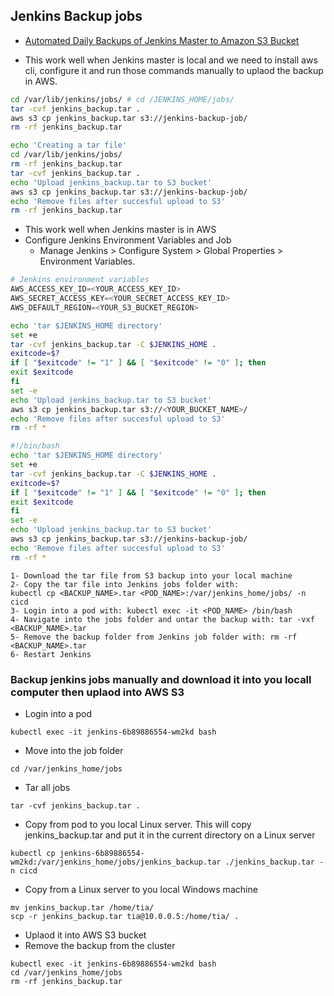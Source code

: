 ## Jenkins Backup jobs
* [Automated Daily Backups of Jenkins Master to Amazon S3 Bucket](https://medium.com/@bennirus/automated-daily-backups-of-jenkins-master-to-amazon-s3-bucket-1ba6e875c0f0)

* This work well when Jenkins master is local and we need to install aws cli, configure it and run those commands manually to uplaod the backup in AWS.

```sh
cd /var/lib/jenkins/jobs/ # cd /JENKINS_HOME/jobs/
tar -cvf jenkins_backup.tar .
aws s3 cp jenkins_backup.tar s3://jenkins-backup-job/
rm -rf jenkins_backup.tar
```

```sh
echo 'Creating a tar file'
cd /var/lib/jenkins/jobs/
rm -rf jenkins_backup.tar
tar -cvf jenkins_backup.tar .
echo 'Upload jenkins_backup.tar to S3 bucket'
aws s3 cp jenkins_backup.tar s3://jenkins-backup-job/
echo 'Remove files after succesful upload to S3'
rm -rf jenkins_backup.tar
```

* This work well when Jenkins master is in AWS
* Configure Jenkins Environment Variables and Job
    * Manage Jenkins > Configure System > Global Properties > Environment Variables.

```s
# Jenkins environment variables
AWS_ACCESS_KEY_ID=<YOUR_ACCESS_KEY_ID>
AWS_SECRET_ACCESS_KEY=<YOUR_SECRET_ACCESS_KEY_ID>
AWS_DEFAULT_REGION=<YOUR_S3_BUCKET_REGION>
```
```sh
echo 'tar $JENKINS_HOME directory'
set +e 
tar -cvf jenkins_backup.tar -C $JENKINS_HOME .
exitcode=$?
if [ "$exitcode" != "1" ] && [ "$exitcode" != "0" ]; then
exit $exitcode
fi
set -e
echo 'Upload jenkins_backup.tar to S3 bucket'
aws s3 cp jenkins_backup.tar s3://<YOUR_BUCKET_NAME>/
echo 'Remove files after succesful upload to S3'
rm -rf *
```

```sh
#!/bin/bash
echo 'tar $JENKINS_HOME directory'
set +e 
tar -cvf jenkins_backup.tar -C $JENKINS_HOME .
exitcode=$?
if [ "$exitcode" != "1" ] && [ "$exitcode" != "0" ]; then
exit $exitcode
fi
set -e
echo 'Upload jenkins_backup.tar to S3 bucket'
aws s3 cp jenkins_backup.tar s3://jenkins-backup-job/
echo 'Remove files after succesful upload to S3'
rm -rf *
```

```
1- Download the tar file from S3 backup into your local machine
2- Copy the tar file into Jenkins jobs folder with: 
kubectl cp <BACKUP_NAME>.tar <POD_NAME>:/var/jenkins_home/jobs/ -n cicd
3- Login into a pod with: kubectl exec -it <POD_NAME> /bin/bash
4- Navigate into the jobs folder and untar the backup with: tar -vxf <BACKUP_NAME>.tar
5- Remove the backup folder from Jenkins job folder with: rm -rf <BACKUP_NAME>.tar
6- Restart Jenkins
```



### Backup jenkins jobs manually and download it into you locall computer then uplaod into AWS S3

* Login into a pod
```
kubectl exec -it jenkins-6b89886554-wm2kd bash
```
* Move into the job folder
```
cd /var/jenkins_home/jobs
```
* Tar all jobs
```
tar -cvf jenkins_backup.tar .
```
* Copy from pod to you local Linux server. This will copy jenkins_backup.tar and put it in the current directory on a Linux server
```
kubectl cp jenkins-6b89886554-wm2kd:/var/jenkins_home/jobs/jenkins_backup.tar ./jenkins_backup.tar -n cicd
```
* Copy from a Linux server to you local Windows machine
```
mv jenkins_backup.tar /home/tia/
scp -r jenkins_backup.tar tia@10.0.0.5:/home/tia/ .
```
* Uplaod it into AWS S3 bucket
* Remove the backup from the cluster
```
kubectl exec -it jenkins-6b89886554-wm2kd bash
cd /var/jenkins_home/jobs
rm -rf jenkins_backup.tar 
```


